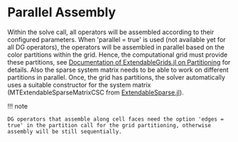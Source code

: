 # Parallel Assembly

Within the solve call, all operators will be assembled according to their configured parameters.
When 'parallel = true' is used (not available yet for all DG operators), the operators will be assembled in parallel
based on the color partitions within the grid. Hence, the computational grid must provide these
partitions, see [Documentation of ExtendableGrids.jl on Partitioning](https://wias-pdelib.github.io/ExtendableGrids.jl/stable/partitioning/)
for details. Also the sparse system matrix needs to be able to work on different
partitions in parallel. Once, the grid has partitions, the solver automatically
uses a suitable constructor for the system matrix (MTExtendableSparseMatrixCSC from [ExtendableSparse.jl](https://github.com/WIAS-PDELib/ExtendableSparse.jl)).


!!! note

    DG operators that assemble along cell faces need the option 'edges = true' in the partition call for the grid partitioning, otherwise assembly will be still sequentially.
    